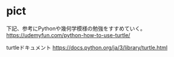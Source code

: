 # pict

下記、参考にPythonや幾何学模様の勉強をすすめていく。
https://udemyfun.com/python-how-to-use-turtle/

turtleドキュメント
https://docs.python.org/ja/3/library/turtle.html
